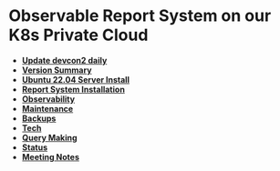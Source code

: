# Observable Report System on our K8s Private Cloud

- **[Update devcon2 daily](./git/update-devcon2-daily.md)**
- **[Version Summary](./version-summary/version-summary.md)**
- **[Ubuntu 22.04 Server Install](./linux/ubuntu22-04/server-install.md)**
- **[Report System Installation](./k8s/report-system-install.md)**
- **[Observability](./observability/observability.md)**
- **[Maintenance](./maintenance/maintenance.md)**
- **[Backups](./backups/backups.md)**
- **[Tech](./tech/tech.md)**
- **[Query Making](./volumes/sql/query_making/query-making.md)**
- **[Status](./status/status.md)**
- **[Meeting Notes](./meetings/meetings.md)**
